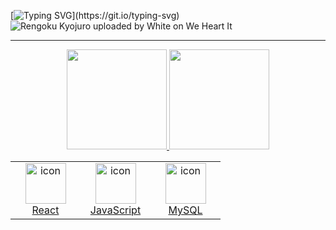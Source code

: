 [![Typing SVG](https://readme-typing-svg.herokuapp.com?font=Titan+One&size=40&pause=1000&color=FF0000&center=true&vCenter=true&width=1000&lines=Bem-Vindo+ao+meu+perfil!)](https://git.io/typing-svg)
![Rengoku Kyojuro uploaded by White on We Heart It](https://user-images.githubusercontent.com/112362301/200620810-af01c0c3-aa86-4b90-a210-a1c63277804c.gif)
<hr>
 <div style="display: inline_flex" align = "center">
  <a href="https://github.com/RayTdC">
  <img height="160em" src="https://github-readme-stats-eight-theta.vercel.app/api?username=RayTdC&show_icons=true&theme=dracula&include_all_commits=true&count_private=true"/>
  
 <img height="160em" src="https://github-readme-stats-eight-theta.vercel.app/api/top-langs/?username=RayTdC&layout=compact&langs_count=8&theme=dracula"/>
 </div>
<div style="display: flex; align-items: flex-start; align: center">
<table align="center">
  <tr>
    <td align="center" width="96">
        <img src="https://techstack-generator.vercel.app/react-icon.svg" alt="icon" width="65" height="65" />
      <br>React
    </td>
    <td align="center" width="96">
        <img src="https://techstack-generator.vercel.app/js-icon.svg" alt="icon" width="65" height="65" />
      <br>JavaScript
    </td>
    <td align="center" width="96">
        <img src="https://techstack-generator.vercel.app/mysql-icon.svg" alt="icon" width="65" height="65" />
      <br>MySQL
    </td>
    
  </tr>
